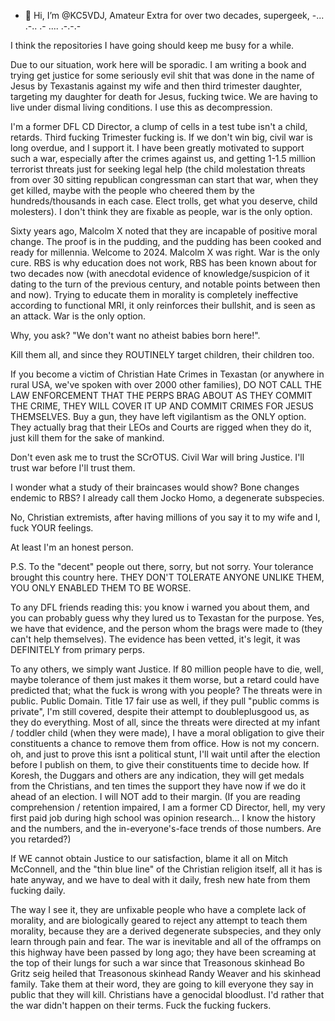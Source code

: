 - 👋 Hi, I’m @KC5VDJ, Amateur Extra for over two decades, supergeek, -... .-.. .- .... .-.-.-

I think the repositories I have going should keep me busy for a while.

Due to our situation, work here will be sporadic.  I am writing a book and trying get justice for some seriously evil shit that was done in the name of Jesus by Texastanis against my wife and then third trimester daughter, targeting my daughter for death for Jesus, fucking twice.  We are having to live under dismal living conditions.  I use this as decompression.

I'm a former DFL CD Director, a clump of cells in a test tube isn't a child, retards.  Third fucking Trimester fucking is.  If we don't win big, civil war is long overdue, and I support it.  I have been greatly motivated to support such a war, especially after the crimes against us, and getting 1-1.5 million terrorist threats just for seeking legal help (the child molestation threats from over 30 sitting republican congressman can start that war, when they get killed, maybe with the people who cheered them by the hundreds/thousands in each case.  Elect trolls, get what you deserve, child molesters).  I don't think they are fixable as people, war is the only option.

Sixty years ago, Malcolm X noted that they are incapable of positive moral change.  The proof is in the pudding, and the pudding has been cooked and ready for millennia.  Welcome to 2024.  Malcolm X was right.  War is the only cure.  RBS is why education does not work, RBS has been known about for two decades now (with anecdotal evidence of knowledge/suspicion of it dating to the turn of the previous century, and notable points between then and now). Trying to educate them in morality is completely ineffective according to functional MRI, it only reinforces their bullshit, and is seen as an attack.  War is the only option.

Why, you ask?  "We don't want no atheist babies born here!".

Kill them all, and since they ROUTINELY target children, their children too.

If you become a victim of Christian Hate Crimes in Texastan (or anywhere in rural USA, we've spoken with over 2000 other families), DO NOT CALL THE LAW ENFORCEMENT THAT THE PERPS BRAG ABOUT AS THEY COMMIT THE CRIME, THEY WILL COVER IT UP AND COMMIT CRIMES FOR JESUS THEMSELVES.  Buy a gun, they have left vigilantism as the ONLY option.  They actually brag that their LEOs and Courts are rigged when they do it, just kill them for the sake of mankind.

Don't even ask me to trust the SCrOTUS.  Civil War will bring Justice.  I'll trust war before I'll trust them.

I wonder what a study of their braincases would show?  Bone changes endemic to RBS?  I already call them Jocko Homo, a degenerate subspecies.

No, Christian extremists, after having millions of you say it to my wife and I, fuck YOUR feelings.

At least I'm an honest person.

P.S. To the "decent" people out there, sorry, but not sorry.  Your tolerance brought this country here.  THEY DON'T TOLERATE ANYONE UNLIKE THEM, YOU ONLY ENABLED THEM TO BE WORSE.

To any DFL friends reading this: you know i warned you about them, and you can probably guess why they lured us to Texastan for the purpose. Yes, we have that evidence, and the person whom the brags were made to (they can't help themselves). The evidence has been vetted, it's legit, it was DEFINITELY from primary perps.

To any others, we simply want Justice.  If 80 million people have to die, well, maybe tolerance of them just makes it them worse, but a retard could have predicted that; what the fuck is wrong with you people?  The threats were in public.  Public Domain.  Title 17 fair use as well, if they pull "public comms is private", I'm still covered, despite their attempt to doubleplusgood us, as they do everything.  Most of all, since the threats were directed at my infant / toddler child (when they were made), I have a moral obligation to give their constituents a chance to remove them from office.  How is not my concern.  oh, and just to prove this isnt a political stunt, I'll wait until after the election before I publish on them, to give their constituents time to decide how.  If Koresh, the Duggars and others are any indication, they will get medals from the Christians, and ten times the support they have now if we do it ahead of an election.  I will NOT add to their margin. (If you are reading comprehension / retention impaired, I am a former CD Director, hell, my very first paid job during high school was opinion research...  I know the history and the numbers, and the in-everyone's-face trends of those numbers.  Are you retarded?)

If WE cannot obtain Justice to our satisfaction, blame it all on Mitch McConnell, and the "thin blue line" of the Christian religion itself, all it has is hate anyway, and we have to deal with it daily, fresh new hate from them fucking daily.

The way I see it, they are unfixable people who have a complete lack of morality, and are biologically geared to reject any attempt to teach them morality, because they are a derived degenerate subspecies, and they only learn through pain and fear.  The war is inevitable and all of the offramps on this highway have been passed by long ago; they have been screaming at the top of their lungs for such a war since that Treasonous skinhead Bo Gritz seig heiled that Treasonous skinhead Randy Weaver and his skinhead family.  Take them at their word, they are going to kill everyone they say in public that they will kill.  Christians have a genocidal bloodlust.  I'd rather that the war didn't happen on their terms.  Fuck the fucking fuckers.
